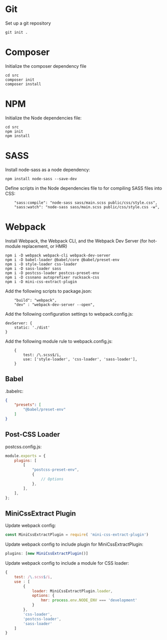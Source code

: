 # Git

Set up a git repository

```shell
git init .
```

# Composer

Initialize the composer dependency file

```shell
cd src
composer init
composer install
```

# NPM

Initialize the Node dependencies file:

```shell
cd src
npm init
npm install
```

# SASS

Install node-sass as a node dependency:

```shell
npm install node-sass --save-dev
```

Define scripts in the Node dependencies file to for compiling SASS files into CSS:

```
    "sass:compile": "node-sass sass/main.scss public/css/style.css",
    "sass:watch": "node-sass sass/main.scss public/css/style.css -w",
```

# Webpack

Install Webpack, the Webpack CLI, and the Webpack Dev Server (for hot-module replacement, or HMR)

```shell
npm i -D webpack webpack-cli webpack-dev-server
npm i -D babel-loader @babel/core @babel/preset-env
npm i -D style-loader css-loader
npm i -D sass-loader sass 
npm i -D postcss-loader postcss-preset-env
npm i -D cssnano autoprefixer rucksack-css
npm i -D mini-css-extract-plugin
```

Add the following scripts to package.json:

```
    "build": "webpack",
    "dev" : "webpack-dev-server --open",
```

Add the following configuration settings to webpack.config.js:

```
devServer: {
    static: './dist'
}   
```

Add the following module rule to webpack.config.js:

```
    {
        test: /\.scss$/i,
        use: ['style-loader', 'css-loader', 'sass-loader'],
    }
```

## Babel

.babelrc:

```json
{
    "presets": [
        "@babel/preset-env"
    ]
}
```

## Post-CSS Loader

postcss.config.js:

```js
module.exports = {
    plugins: [
        [
            "postcss-preset-env",
            {
                // Options
            },
        ],
    ],
};
```

## MiniCssExtract Plugin

Update webpack config:

```js
const MiniCssExtractPlugin = require( 'mini-css-extract-plugin')
```

Update webpack config to include plugin for MiniCssExtractPlugin:

```js
plugins: [new MiniCssExtractPlugin()]
```

Update webpack config to include a module for CSS loader:

```js
{
    test: /\.scss$/i,
    use : [
        {
            loader: MiniCssExtractPlugin.loader, 
            options: {
                hmr: process.env.NODE_ENV === 'development'
            }
        }, 
        'css-loader', 
        'postcss-loader', 
        'sass-loader'
    ]
}
```